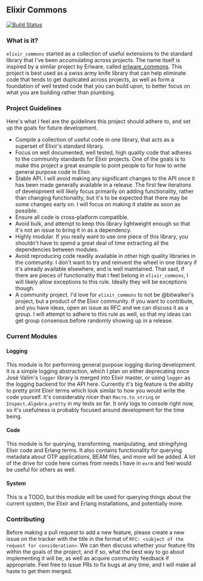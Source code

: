 ## Elixir Commons

[![Build Status](https://travis-ci.org/bitwalker/elixir-commons.svg?branch=master)](https://travis-ci.org/bitwalker/elixir-commons)

### What is it?

`elixir_commons` started as a collection of useful extensions to the standard library that I've been accumulating across projects. The name itself is inspired by a similar project by Erlware, called [erlware_commons](https://github.com/erlware/erlware_commons). This project is best used as a swiss army knife library that can help eliminate code that tends to get duplicated across projects, as well as form a foundation of well tested code that you can build upon, to better focus on what you are building rather than plumbing.

### Project Guidelines

Here's what I feel are the guidelines this project should adhere to, and set up the goals for future development.

- Compile a collection of useful code in one library, that acts as a superset of Elixir's standard library.
- Focus on well documented, well tested, high quality code that adheres to the community standards for Elixir projects. One of the goals is to make this project a great example to point people to for how to write general purpose code in Elixir.
- Stable API. I will avoid making any significant changes to the API once it has been made generally available in a release. The first few iterations of development will likely focus primarily on adding functionality, rather than changing functionality, but it's to be expected that there may be some changes early on. I will focus on making it stable as soon as possible.
- Ensure all code is cross-platform compatible.
- Avoid bulk, and attempt to keep this library lightweight enough so that it's not an issue to bring it in as a dependency.
- Highly modular. If you really want to use one piece of this library, you shouldn't have to spend a great deal of time extracting all the dependencies between modules.
- Avoid reproducing code readily available in other high quality libraries in the community. I don't want to try and reinvent the wheel in one library if it's already available elsewhere, and is well maintained. That said, if there are pieces of functionality that I feel belong in `elixir_commons`, I will likely allow exceptions to this rule. Ideally they will be exceptions though.
- A community project. I'd love for `elixir_commons` to not be @bitwalker's project, but a product of the Elixir community. If you want to contribute, and you have ideas, open an issue as RFC and we can discuss it as a group. I will attempt to adhere to this rule as well, so that my ideas can get group consensus before randomly showing up in a release.

### Current Modules

#### Logging

This module is for performing general purpose logging during development. It is a simple logging abstraction, which I plan on either deprecating once José Valim's `logger` library is merged into Elixir master, or using `logger` as the logging backend for the API here. Currently it's big feature is the ability to pretty print Elixir terms which look similar to how you would write the code yourself. It's considerably nicer than `Macro.to_string` or `Inspect.Algebra.pretty` in my tests so far. It only logs to console right now, so it's usefulness is probably focused around development for the time being.

#### Code

This module is for querying, transforming, manipulating, and stringifying Elixir code and Erlang terms. It also contains functionality for querying metadata about OTP applications, BEAM files, and more will be added. A lot of the drive for code here comes from needs I have in `exrm` and feel would be useful for others as well.

#### System

This is a TODO, but this module will be used for querying things about the current system, the Elixir and Erlang installations, and potentially more.

### Contributing

Before making a pull request to add a new feature, please create a new issue on the tracker with the title in the format of `RFC: <subject of the request for consideration>`. We can then discuss whether your feature fits within the goals of the project, and if so, what the best way to go about implementing it will be, as well as acquire community feedback if appropriate. Feel free to issue PRs to fix bugs at any time, and I will make all haste to get them merged.
